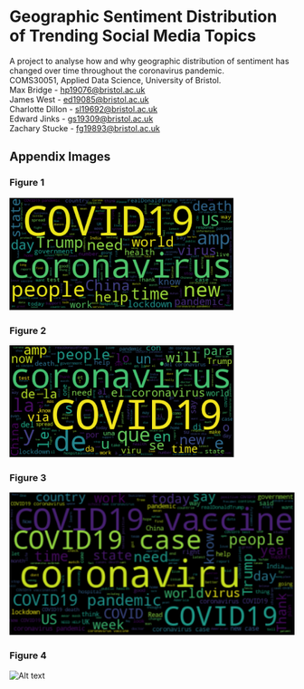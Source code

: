 # Geographic Sentiment Distribution of Trending Social Media Topics
A project to analyse how and why geographic distribution of sentiment has changed over time throughout the coronavirus pandemic.\
COMS30051, Applied Data Science, University of Bristol.\
Max Bridge - hp19076@bristol.ac.uk\
James West - ed19085@bristol.ac.uk\
Charlotte Dillon - sl19692@bristol.ac.uk\
Edward Jinks - gs19309@bristol.ac.uk\
Zachary Stucke - fg19893@bristol.ac.uk

## Appendix Images
### Figure 1
![Alt text](images/word_cloud_1.png?raw=true "Original word cloud")

### Figure 2
![Alt text](images/word_cloud_2.png?raw=true "Cleaned word cloud")

### Figure 3
![Alt text](images/word_cloud_3.png?raw=true "English word cloud")

### Figure 4
![Alt text](images/word_cloud_mask.png?raw=true "Word cloud with mask")
